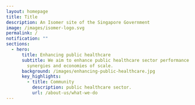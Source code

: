 ```yaml
---
layout: homepage
title: Title
description: An Isomer site of the Singapore Government
image: /images/isomer-logo.svg
permalink: /
notification: ""
sections:
  - hero:
      title: Enhancing public healthcare
      subtitle: We aim to enhance public healthcare sector performance by unlocking
        synergies and economies of scale.
      background: /images/enhancing-public-healthcare.jpg
      key_highlights:
        - title: Community
          description: public healthcare sector.
          url: /about-us/what-we-do
---
```

